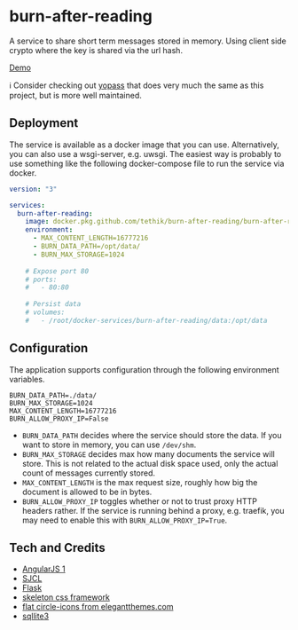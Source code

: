 # burn-after-reading

A service to share short term messages stored in memory. Using client side
crypto where the key is shared via the url hash.

[Demo](https://burn.blacknode.se/)

ℹ️ Consider checking out [yopass](https://github.com/jhaals/yopass) that does very much the same as this project, but is more well maintained.

## Deployment

The service is available as a docker image that you can use. Alternatively, you can also use a wsgi-server, e.g. uwsgi.
The easiest way is probably to use something like the following docker-compose file to run the service via docker.

```yml
version: "3"

services:  
  burn-after-reading:
    image: docker.pkg.github.com/tethik/burn-after-reading/burn-after-reading:latest
    environment:     
      - MAX_CONTENT_LENGTH=16777216     
      - BURN_DATA_PATH=/opt/data/     
      - BURN_MAX_STORAGE=1024   
    
    # Expose port 80
    # ports:
    #   - 80:80
    
    # Persist data
    # volumes:
    #   - /root/docker-services/burn-after-reading/data:/opt/data
```

## Configuration

The application supports configuration through the following environment variables.

```
BURN_DATA_PATH=./data/
BURN_MAX_STORAGE=1024
MAX_CONTENT_LENGTH=16777216
BURN_ALLOW_PROXY_IP=False
```

- `BURN_DATA_PATH` decides where the service should store the data. If you want to store in memory, you can use `/dev/shm`.
- `BURN_MAX_STORAGE` decides max how many documents the service will store. This is not related to the actual disk space used, only the actual count of messages currently stored.
- `MAX_CONTENT_LENGTH` is the max request size, roughly how big the document is allowed to be in bytes.
- `BURN_ALLOW_PROXY_IP` toggles whether or not to trust proxy HTTP headers rather. If the service is running behind a proxy, e.g. traefik, you may need to enable this with `BURN_ALLOW_PROXY_IP=True`.


## Tech and Credits

- [AngularJS 1](https://angularjs.org/)
- [SJCL](https://bitwiseshiftleft.github.io/sjcl/)
- [Flask](http://flask.pocoo.org/)
- [skeleton css framework](http://getskeleton.com)
- [flat circle-icons from elegantthemes.com](http://www.elegantthemes.com/blog/freebie-of-the-week/beautiful-flat-icon)
- [sqllite3](https://www.sqlite.org/)
